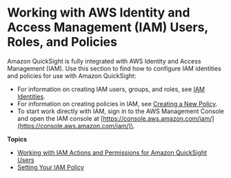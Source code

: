 # Working with AWS Identity and Access Management \(IAM\) Users, Roles, and Policies<a name="working-with-iam"></a>

Amazon QuickSight is fully integrated with AWS Identity and Access Management \(IAM\)\. Use this section to find how to configure IAM identities and policies for use with Amazon QuickSight:
+ For information on creating IAM users, groups, and roles, see [IAM Identities](http://docs.aws.amazon.com/IAM/latest/UserGuide/id.html)\.
+ For information on creating policies in IAM, see [Creating a New Policy](http://docs.aws.amazon.com/IAM/latest/UserGuide/access_policies_create.html)\.
+ To start work directly with IAM, sign in to the AWS Management Console and open the IAM console at [https://console.aws.amazon.com/iam/](https://console.aws.amazon.com/iam/)\.

**Topics**
+ [Working with IAM Actions and Permissions for Amazon QuickSight Users](iam-actions.md)
+ [Setting Your IAM Policy](set-iam-policy.md)